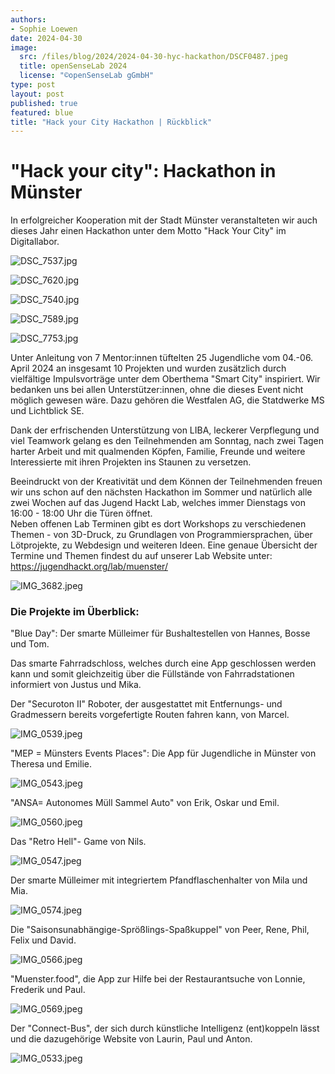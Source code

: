 ```yaml
---
authors:
- Sophie Loewen
date: 2024-04-30
image:
  src: /files/blog/2024/2024-04-30-hyc-hackathon/DSCF0487.jpeg
  title: openSenseLab 2024
  license: "©openSenseLab gGmbH"
type: post
layout: post
published: true
featured: blue
title: "Hack your City Hackathon | Rückblick"
---
```




# "Hack your city": Hackathon in Münster

In erfolgreicher Kooperation mit der Stadt Münster veranstalteten wir auch dieses Jahr einen  Hackathon unter dem Motto "Hack Your City" im Digitallabor.

![DSC_7537.jpg](/files/blog/2024/2024-04-30-hyc-hackathon/DSC_7537.jpeg)

![DSC_7620.jpg](/files/blog/2024/2024-04-30-hyc-hackathon/DSC_7620.jpeg)

![DSC_7540.jpg](/files/blog/2024/2024-04-30-hyc-hackathon/DSC_7540.jpeg)

![DSC_7589.jpg](/files/blog/2024/2024-04-30-hyc-hackathon/DSC_7589.jpeg)

![DSC_7753.jpg](/files/blog/2024/2024-04-30-hyc-hackathon/DSC_7753.jpeg)

Unter Anleitung von 7 Mentor:innen tüftelten 25 Jugendliche vom 04.-06. April 2024 an insgesamt 10 Projekten und wurden zusätzlich durch vielfältige Impulsvorträge unter dem Oberthema "Smart City" inspiriert. Wir bedanken uns bei allen Unterstützer:innen, ohne die dieses Event nicht möglich gewesen wäre. Dazu gehören die Westfalen AG, die Statdwerke MS und Lichtblick SE.

Dank der erfrischenden Unterstützung von LIBA, leckerer Verpflegung und viel Teamwork gelang es den Teilnehmenden am Sonntag, nach zwei Tagen harter Arbeit und mit qualmenden Köpfen, Familie, Freunde und weitere Interessierte mit ihren Projekten ins Staunen zu versetzen.

Beeindruckt von der Kreativität und dem Können der Teilnehmenden freuen wir uns schon auf den nächsten Hackathon im Sommer und natürlich alle zwei Wochen auf das Jugend Hackt Lab, welches immer Dienstags von 16:00 - 18:00 Uhr die Türen öffnet.  
Neben offenen Lab Terminen gibt es dort Workshops zu verschiedenen Themen - von 3D-Druck, zu Grundlagen von Programmiersprachen, über Lötprojekte, zu Webdesign und weiteren Ideen. Eine genaue Übersicht der Termine und Themen findest du auf unserer Lab Website unter: <https://jugendhackt.org/lab/muenster/>

![IMG_3682.jpeg](/files/blog/2024/2024-04-30-hyc-hackathon/IMG_3682.jpeg)

### Die Projekte im Überblick:

"Blue Day": Der smarte Mülleimer für Bushaltestellen von Hannes, Bosse und Tom.

Das smarte Fahrradschloss, welches durch eine App geschlossen werden kann und somit gleichzeitig über die Füllstände von Fahrradstationen informiert von Justus und Mika.

Der "Securoton II" Roboter, der ausgestattet mit Entfernungs- und Gradmessern bereits vorgefertigte Routen fahren kann, von Marcel.

![IMG_0539.jpeg](/files/blog/2024/2024-04-30-hyc-hackathon/IMG_0539.jpeg)

"MEP = Münsters Events Places": Die App für Jugendliche in Münster von Theresa und Emilie.

![IMG_0543.jpeg](/files/blog/2024/2024-04-30-hyc-hackathon/IMG_0543.jpeg)

"ANSA= Autonomes Müll Sammel Auto" von Erik, Oskar und Emil.

![IMG_0560.jpeg](/files/blog/2024/2024-04-30-hyc-hackathon/IMG_0560.jpeg)

Das "Retro Hell"- Game von Nils.

![IMG_0547.jpeg](/files/blog/2024/2024-04-30-hyc-hackathon/IMG_0547.jpeg)

Der smarte Mülleimer mit integriertem Pfandflaschenhalter von Mila und Mia.

![IMG_0574.jpeg](/files/blog/2024/2024-04-30-hyc-hackathon/IMG_0574.jpeg)

Die "Saisonsunabhängige-Sprößlings-Spaßkuppel" von Peer, Rene, Phil, Felix und David.

![IMG_0566.jpeg](/files/blog/2024/2024-04-30-hyc-hackathon/IMG_0566.jpeg)

"Muenster.food", die App zur Hilfe bei der Restaurantsuche von Lonnie, Frederik und Paul.

![IMG_0569.jpeg](/files/blog/2024/2024-04-30-hyc-hackathon/IMG_0569.jpeg)

Der "Connect-Bus", der sich durch künstliche Intelligenz (ent)koppeln lässt und die dazugehörige Website von Laurin, Paul und Anton.

![IMG_0533.jpeg](/files/blog/2024/2024-04-30-hyc-hackathon/IMG_0533.jpeg)
